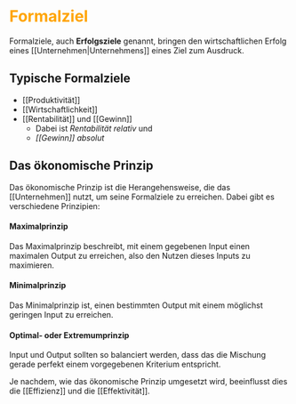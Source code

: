 # <font color = "orange">Formalziel</font>
Formalziele, auch **Erfolgsziele** genannt, bringen den wirtschaftlichen Erfolg eines [[Unternehmen|Unternehmens]] eines Ziel zum Ausdruck. 
## Typische Formalziele
- [[Produktivität]]
- [[Wirtschaftlichkeit]]
- [[Rentabilität]] und [[Gewinn]]
	- Dabei ist *Rentabilität relativ* und 
	- *[[Gewinn]] absolut*

## Das ökonomische Prinzip
Das ökonomische Prinzip ist die Herangehensweise, die das [[Unternehmen]] nutzt, um seine Formalziele zu erreichen. Dabei gibt es verschiedene Prinzipien:
#### Maximalprinzip
Das Maximalprinzip beschreibt, mit einem gegebenen Input einen maximalen Output zu erreichen, also den Nutzen dieses Inputs zu maximieren.
#### Minimalprinzip
Das Minimalprinzip ist, einen bestimmten Output mit einem möglichst geringen Input zu erreichen.
#### Optimal- oder Extremumprinzip
Input und Output sollten so balanciert werden, dass das die Mischung gerade perfekt einem vorgegebenen Kriterium entspricht.

Je nachdem, wie das ökonomische Prinzip umgesetzt wird, beeinflusst dies die [[Effizienz]] und die [[Effektivität]].